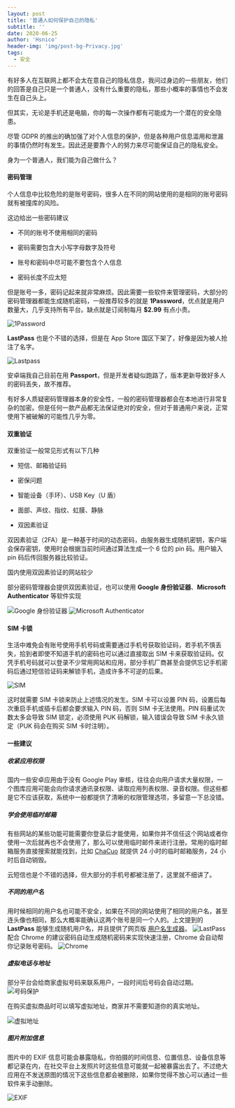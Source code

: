 ```yaml
---
layout: post
title: '普通人如何保护自己的隐私'
subtitle: ''
date: 2020-06-25
author: 'Hsnico'
header-img: 'img/post-bg-Privacy.jpg'
tags:
  - 安全
---
```


有好多人在互联网上都不会太在意自己的隐私信息，我问过身边的一些朋友，他们的回答是自己只是一个普通人，没有什么重要的隐私，那些小概率的事情也不会发生在自己头上。

但其实，无论是手机还是电脑，你的每一次操作都有可能成为一个潜在的安全隐患。

尽管 GDPR 的推出的确加强了对个人信息的保护，但是各种用户信息滥用和泄漏的事情仍然时有发生。因此还是要靠个人的努力来尽可能保证自己的隐私安全。

身为一个普通人，我们能为自己做什么？

#### 密码管理

个人信息中比较危险的是账号密码，很多人在不同的网站使用的是相同的账号密码就有被撞库的风险。

这边给出一些密码建议

- 不同的账号不使用相同的密码

- 密码需要包含大小写字母数字及符号

- 账号和密码中尽可能不要包含个人信息

- 密码长度不应太短

但是账号一多，密码记起来就非常麻烦。因此需要一些软件来管理密码，大部分的密码管理器都能生成随机密码，一般推荐较多的就是 **1Password**，优点就是用户数量大，几乎支持所有平台。缺点就是订阅制每月 **\$2.99** 有点小贵。

![1Password](/img/posts/20200625/1.jpg)

**LastPass** 也是个不错的选择，但是在 App Store 国区下架了，好像是因为被人抢注了名字。

![Lastpass](/img/posts/20200625/2.jpg)

安卓端我自己目前在用 **Passport**，但是开发者疑似跑路了，版本更新导致好多人的密码丢失，故不推荐。

有好多人质疑密码管理器本身的安全性，一般的密码管理器都会在本地进行非常复杂的加密。但是任何一款产品都无法保证绝对的安全，但对于普通用户来说，正常使用下被破解的可能性几乎为零。

#### 双重验证

双重验证一般常见形式有以下几种

- 短信、邮箱验证码

- 密保问题

- 智能设备（手环）、USB Key（U 盾）

- 面部、声纹、指纹、虹膜、静脉

- 双因素验证

双因素验证（2FA）是一种基于时间的动态密码，由服务器生成随机密钥，客户端会保存密钥，使用时会根据当前时间通过算法生成一个 6 位的 pin 码。用户输入 pin 码后传回服务器比较验证。

国内使用双因素验证的网站较少

部分密码管理器会提供双因素验证，也可以使用 **Google 身份验证器**、**Microsoft Authenticator** 等软件实现

![Google 身份验证器](/img/posts/20200625/3.jpg)
![Microsoft Authenticator](/img/posts/20200625/4.jpg)

#### SIM 卡锁

生活中难免会有账号使用手机号码或需要通过手机号获取验证码，若手机不慎丢失，拾到者即使不知道手机的密码也可以通过直接取出 SIM 卡来获取验证码。仅凭手机号码就可以登录不少常用网站和应用，部分手机厂商甚至会提供忘记手机密码后通过短信验证码来解锁手机，造成许多不可逆的后果。

![SIM](/img/posts/20200625/5.jpg)

这时就需要 SIM 卡锁来防止上述情况的发生。SIM 卡可以设置 PIN 码，设置后每次重启手机或插卡后都会要求输入 PIN 码，否则 SIM 卡无法使用。PIN 码重试次数太多会导致 SIM 锁定，必须使用 PUK 码解锁，输入错误会导致 SIM 卡永久锁定（PUK 码会在购买 SIM 卡时注明）。

#### 一些建议

##### 收紧应用权限

国内一些安卓应用由于没有 Google Play 审核，往往会向用户请求大量权限，一个图库应用可能会向你请求通讯录权限、读取应用列表权限、录音权限。但这些都是它不应该获取，系统中一般都提供了清晰的权限管理选项，多留意一下总没错。

##### 学会使用临时邮箱

有些网站的某些功能可能需要你登录后才能使用，如果你并不信任这个网站或者你使用一次后就再也不会使用了，那么可以使用临时邮件来进行注册。常用的临时邮箱服务直接搜索就能找到，比如 [ChaCuo][cc] 就提供 24 小时的临时邮箱服务，24 小时后自动销毁。

云短信也是个不错的选择，但大部分的手机号都被注册了，这里就不细讲了。

##### 不同的用户名

用时候相同的用户名也可能不安全，如果在不同的网站使用了相同的用户名，甚至连头像也相同，那么大概率能确认这两个账号是同一个人的。上文提到的 **LastPass** 能够生成随机用户名，并且提供了网页版 [用户名生成器][lp]。
![LastPass](/img/posts/20200625/6.png)
配合 Chrome 的建议密码自动生成随机密码来实现快速注册，Chrome 会自动帮你记录账号密码。
![Chrome](/img/posts/20200625/8.png)

##### 虚拟电话与地址

部分平台会给商家虚拟号码来联系用户，一段时间后号码会自动过期。
![号码保护](/img/posts/20200625/9.png)

在购买虚拟商品时可以填写虚拟地址，商家并不需要知道你的真实地址。

![虚拟地址](/img/posts/20200625/10.png)

##### 图片附加信息

图片中的 EXIF 信息可能会暴露隐私，你拍摄的时间信息、位置信息、设备信息等都记录在内，在社交平台上发照片时这些信息可能就一起被暴露出去了。不过绝大应用在不发送原图的情况下这些信息都会被删除，如果你觉得不放心可以通过一些软件来手动删除。

![EXIF](/img/posts/20200625/11.png)

[cc]: http://24mail.chacuo.net/
[lp]: https://www.lastpass.com/username-generator
